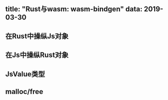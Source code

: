 title: "Rust与wasm: wasm-bindgen"
data: 2019-03-30
---
## 在Rust中操纵Js对象
## 在Js中操纵Rust对象
## JsValue类型
## malloc/free
